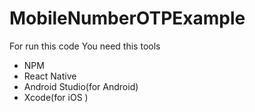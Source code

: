 # MobileNumberOTPExample
For run this code You need this tools 
- NPM
- React Native
- Android Studio(for Android)
- Xcode(for iOS )
